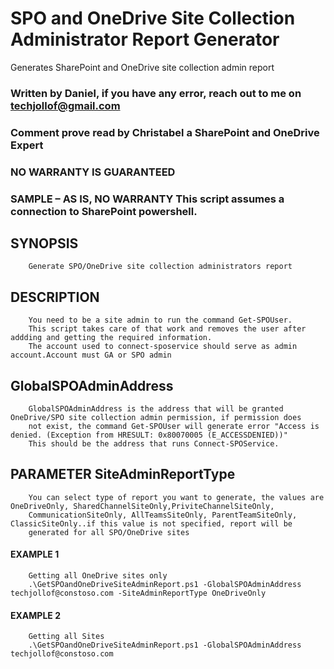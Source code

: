 # SPO and OneDrive Site Collection Administrator Report Generator
Generates SharePoint and OneDrive site collection admin report


### Written by Daniel, if you have any error, reach out to me on techjollof@gmail.com
### Comment prove read by Christabel a SharePoint and OneDrive Expert
### NO WARRANTY IS GUARANTEED
### SAMPLE – AS IS, NO WARRANTY This script assumes a connection to SharePoint powershell.



## SYNOPSIS
        Generate SPO/OneDrive site collection administrators report
        
 
## DESCRIPTION
        You need to be a site admin to run the command Get-SPOUser.
        This script takes care of that work and removes the user after addding and getting the required information.
        The account used to connect-sposervice should serve as admin account.Account must GA or SPO admin
    
## GlobalSPOAdminAddress
        GlobalSPOAdminAddress is the address that will be granted OneDrive/SPO site collection admin permission, if permission does 
        not exist, the command Get-SPOUser will generate error "Access is denied. (Exception from HRESULT: 0x80070005 (E_ACCESSDENIED))" 
        This should be the address that runs Connect-SPOService.

## PARAMETER SiteAdminReportType
        You can select type of report you want to generate, the values are OneDriveOnly, SharedChannelSiteOnly,PriviteChannelSiteOnly, 
        CommunicationSiteOnly, AllTeamsSiteOnly, ParentTeamSiteOnly, ClassicSiteOnly..if this value is not specified, report will be
        generated for all SPO/OneDrive sites

#### EXAMPLE 1
        Getting all OneDrive sites only
        .\GetSPOandOneDriveSiteAdminReport.ps1 -GlobalSPOAdminAddress techjollof@constoso.com -SiteAdminReportType OneDriveOnly

 
#### EXAMPLE 2
        Getting all Sites
        .\GetSPOandOneDriveSiteAdminReport.ps1 -GlobalSPOAdminAddress techjollof@constoso.com
    
